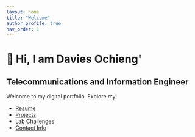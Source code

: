 ```yaml
---
layout: home
title: "Welcome"
author_profile: true
nav_order: 1
---
```



# 👋 Hi, I am Davies Ochieng'

## Telecommunications and Information Engineer



Welcome to my digital portfolio. Explore my:

- [Resume](assets/resume.md)
- [Projects](_pages/projects.md)
- [Lab Challenges](_pages/labchallenges.md)
- [Contact Info](_pages/contact.md)
